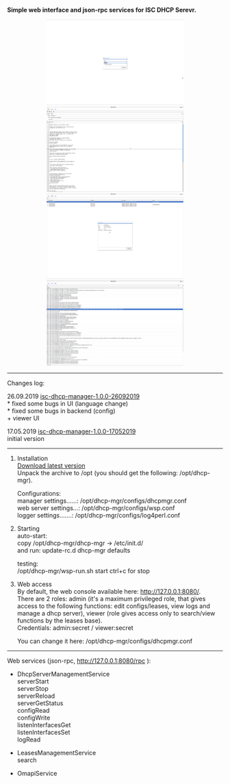 <b>Simple web interface and json-rpc services for ISC DHCP Serevr.</b>  

<p align="center">
 <img width="320" height="200" src="https://github.com/akscf/isc-dhcp-manager/blob/master/sshots/ss0.png">
 <img width="320" height="200" src="https://github.com/akscf/isc-dhcp-manager/blob/master/sshots/ss1.png">
 <img width="320" height="200" src="https://github.com/akscf/isc-dhcp-manager/blob/master/sshots/ss2.png">
 <img width="320" height="200" src="https://github.com/akscf/isc-dhcp-manager/blob/master/sshots/ss3.png">
</p>

------------------------
Changes log:  

26.09.2019 [isc-dhcp-manager-1.0.0-26092019](https://sourceforge.net/projects/cfdisfiles/files/isc-dhcp-manager/isc-dhcp-manager-1.0.0-26092019.tar.gz/download)  
    * fixed some bugs in UI (language change)  
    * fixed some bugs in backend (config)  
    + viewer UI  


17.05.2019 [isc-dhcp-manager-1.0.0-17052019](https://sourceforge.net/projects/cfdisfiles/files/isc-dhcp-manager/isc-dhcp-manager-1.0.0-17052019/download)  
    initial version  


------------------------
1. Installation  
   [Download latest version](https://sourceforge.net/projects/cfdisfiles/files/isc-dhcp-manager/)  
   Unpack the archive to /opt (you should get the following: /opt/dhcp-mgr).  
 
   Configurations:  
    manager settings......: /opt/dhcp-mgr/configs/dhcpmgr.conf  
    web server settings...: /opt/dhcp-mgr/configs/wsp.conf  
    logger settings.......: /opt/dhcp-mgr/configs/log4perl.conf  

   
2. Starting  
   auto-start:  
     copy /opt/dhcp-mgr/dhcp-mgr -> /etc/init.d/   
     and run: update-rc.d dhcp-mgr defaults

   testing:  
    /opt/dhcp-mgr/wsp-run.sh start
    ctrl+c for stop

3. Web access  
   By default, the web console available here: http://127.0.0.1:8080/.  
   There are 2 roles: admin (it's a maximum privileged role, that gives access to the following functions: edit configs/leases, view logs and manage a dhcp server), 
   viewer (role gives access only to search/view functions by the leases base).  
   Credentials: admin:secret / viewer:secret

   You can change it here:  /opt/dhcp-mgr/configs/dhcpmgr.conf


------------------------
Web services (json-rpc, http://127.0.0.1:8080/rpc ):  

  * DhcpServerManagementService  
     serverStart  
     serverStop  
     serverReload  
     serverGetStatus  
     configRead  
     configWrite  
     listenInterfacesGet  
     listenInterfacesSet  
     logRead  


  * LeasesManagementService  
     search

  * OmapiService
